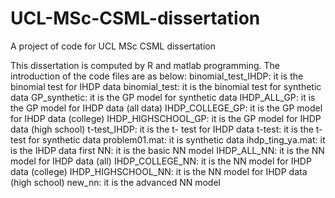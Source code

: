 # UCL-MSc-CSML-dissertation
A project of code for UCL MSc CSML dissertation


This dissertation is computed by R and matlab programming. The introduction of the code files are as below:
binomial_test_IHDP: it is the binomial test for IHDP data
binomial_test: it is the binomial test for synthetic data
GP_synthetic: it is the GP model for synthetic data
IHDP_ALL_GP: it is the GP model for IHDP data (all data)
IHDP_COLLEGE_GP: it is the GP model for IHDP data (college)
IHDP_HIGHSCHOOL_GP: it is the GP model for IHDP data (high school)
t-test_IHDP: it is the t- test for IHDP data
t-test: it is the t-test for synthetic data
problem01.mat: it is synthetic data
ihdp_ting_ya.mat: it is the IHDP data
first NN: it is the basic NN model
IHDP_ALL_NN: it is the NN model for IHDP data (all)
IHDP_COLLEGE_NN: it is the NN model for IHDP data (college)
IHDP_HIGHSCHOOL_NN: it is the NN model for IHDP data (high school)
new_nn: it is the advanced NN model
